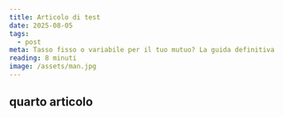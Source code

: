```yaml
---
title: Articolo di test
date: 2025-08-05
tags:
  - post
meta: Tasso fisso o variabile per il tuo mutuo? La guida definitiva
reading: 8 minuti
image: /assets/man.jpg
---
```





## quarto articolo
